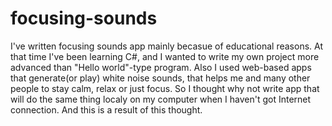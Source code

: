 # focusing-sounds
I've written focusing sounds app mainly becasue of educational reasons. At that time I've been learning C#, and I wanted to write my own project more advanced than "Hello world"-type program.
Also I used web-based apps that generate(or play) white noise sounds, that helps me and many other people to stay calm, relax or just focus. So I thought why not write app that will do the same thing localy on my computer when I haven't got Internet connection. And this is a result of this thought.